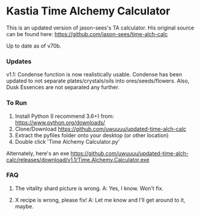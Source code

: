 # Kastia Time Alchemy Calculator

This is an updated version of jason-sees's TA calculator. His original source can be found here: https://github.com/jason-sees/time-alch-calc

Up to date as of v70b.

### Updates

v1.1: Condense function is now realistically usable. Condense has been updated to not separate plates/crystals/oils into ores/seeds/flowers. Also, Dusk Essences are not separated any further.

### To Run

1. Install Python (I recommend 3.6+) from: https://www.python.org/downloads/
2. Clone/Download https://github.com/uwuuuu/updated-time-alch-calc
3. Extract the pyfiles folder onto your desktop (or other location)
4. Double click 'Time Alchemy Calculator.py'

Alternately, here's an exe https://github.com/uwuuuu/updated-time-alch-calc/releases/download/v1.1/Time.Alchemy.Calculator.exe

### FAQ

1. The vitality shard picture is wrong.
A: Yes, I know. Won't fix.

2. X recipe is wrong, please fix!
A: Let me know and I'll get around to it, maybe.

